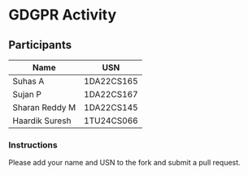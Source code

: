 # GDGPR Activity

## Participants

| Name   | USN        |
|--------|------------|
| Suhas A| 1DA22CS165 |
| Sujan P| 1DA22CS167 |
| Sharan Reddy M| 1DA22CS145|
|Haardik Suresh| 1TU24CS066|
### Instructions
Please add your name and USN to the fork and submit a pull request.

